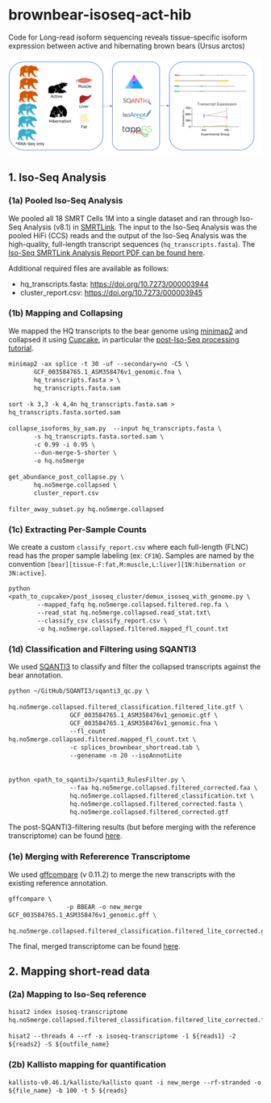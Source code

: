 # brownbear-isoseq-act-hib
Code for Long-read isoform sequencing reveals tissue-specific isoform expression between active and hibernating brown bears (Ursus arctos)

![workflow](https://github.com/Magdoll/images_public/blob/master/bear_figures/20210512_bear_figures_design.png?raw=true)


## 1. Iso-Seq Analysis

### (1a) Pooled Iso-Seq Analysis

We pooled all 18 SMRT Cells 1M into a single dataset and ran through Iso-Seq Analysis (v8.1) in [SMRTLink](https://www.pacb.com/products-and-services/analytical-software/). The input to the Iso-Seq Analysis was the pooled HiFi (CCS) reads and the output of the Iso-Seq Analysis was the high-quality, full-length transcript sequences (`hq_transcripts.fasta`). The [Iso-Seq SMRTLink Analysis Report PDF can be found here](https://github.com/jokelley/brownbear-isoseq-act-hib/blob/main/isoseq_figs/SL50279_18cell_bear_IsoSeqJob.pdf). 

Additional required files are available as follows:
- hq_transcripts.fasta: https://doi.org/10.7273/000003944
- cluster_report.csv: https://doi.org/10.7273/000003945

### (1b) Mapping and Collapsing

We mapped the HQ transcripts to the bear genome using [minimap2](https://github.com/lh3/minimap2) and collapsed it using [Cupcake](https://github.com/Magdoll/cDNA_Cupcake), in particular the [post-Iso-Seq processing tutorial](https://github.com/Magdoll/cDNA_Cupcake/wiki/Cupcake:-supporting-scripts-for-Iso-Seq-after-clustering-step).

```
minimap2 -ax splice -t 30 -uf --secondary=no -C5 \ 
       GCF_003584765.1_ASM358476v1_genomic.fna \
       hq_transcripts.fasta > \
       hq_transcripts.fasta.sam
       
sort -k 3,3 -k 4,4n hq_transcripts.fasta.sam > hq_transcripts.fasta.sorted.sam

collapse_isoforms_by_sam.py  --input hq_transcripts.fasta \
       -s hq_transcripts.fasta.sorted.sam \
       -c 0.99 -i 0.95 \
       --dun-merge-5-shorter \
       -o hq.no5merge
       
get_abundance_post_collapse.py \
       hq.no5merge.collapsed \
       cluster_report.csv

filter_away_subset.py hq.no5merge.collapsed
```

### (1c) Extracting Per-Sample Counts

We create a custom `classify_report.csv` where each full-length (FLNC) read has the proper sample labeling (ex: `CF1N`). Samples are named by the convention `[bear][tissue-F:fat,M:muscle,L:liver][1N:hibernation or 3N:active]`. 

```
python <path_to_cupcake>/post_isoseq_cluster/demux_isoseq_with_genome.py \
        --mapped_fafq hq.no5merge.collapsed.filtered.rep.fa \
        --read_stat hq.no5merge.collapsed.read_stat.txt\
        --classify_csv classify_report.csv \
        -o hq.no5merge.collapsed.filtered.mapped_fl_count.txt
```

### (1d) Classification and Filtering using SQANTI3

We used [SQANTI3](https://github.com/ConesaLab/SQANTI3/) to classify and filter the collapsed transcripts against the bear annotation.

```
python ~/GitHub/SQANTI3/sqanti3_qc.py \
                 hq.no5merge.collapsed.filtered_classification.filtered_lite.gtf \
                 GCF_003584765.1_ASM358476v1_genomic.gtf \
                 GCF_003584765.1_ASM358476v1_genomic.fna \
                 --fl_count hq.no5merge.collapsed.filtered.mapped_fl_count.txt \
                 -c splices_brownbear_shortread.tab \
                 --genename -n 20 --isoAnnotLite
     
             
python <path_to_sqanti3>/sqanti3_RulesFilter.py \
                 --faa hq.no5merge.collapsed.filtered_corrected.faa \
                 hq.no5merge.collapsed.filtered_classification.txt \
                 hq.no5merge.collapsed.filtered_corrected.fasta \
                 hq.no5merge.collapsed.filtered_corrected.gtf
```

The post-SQANTI3-filtering results (but before merging with the reference transcriptome) can be found [here](https://github.com/jokelley/brownbear-isoseq-act-hib/tree/main/isoseq_figs/SQANTI3-postFilter-preMerge).


### (1e) Merging with Refererence Transcriptome

We used [gffcompare](https://ccb.jhu.edu/software/stringtie/gffcompare.shtml) (v 0.11.2) to merge the new transcripts with the existing reference annotation. 

```
gffcompare \
                -p BBEAR -o new_merge GCF_003584765.1_ASM358476v1_genomic.gff \ 
                hq.no5merge.collapsed.filtered_classification.filtered_lite_corrected.gtf
```

The final, merged transcriptome can be found [here](https://github.com/jokelley/brownbear-isoseq-act-hib/tree/main/isoseq_figs/FINAL-MergedWithRef).

## 2. Mapping short-read data

### (2a) Mapping to Iso-Seq reference

```
hisat2 index isoseq-transcriptome hq.no5merge.collapsed.filtered_classification.filtered_lite_corrected.fasta

hisat2 --threads 4 --rf -x isoseq-transcriptome -1 ${reads1} -2 ${reads2} -S ${outfile_name} 
```

### (2b) Kallisto mapping for quantification
```
kallisto-v0.46.1/kallisto/kallisto quant -i new_merge --rf-stranded -o ${file_name} -b 100 -t 5 ${reads} 
```

